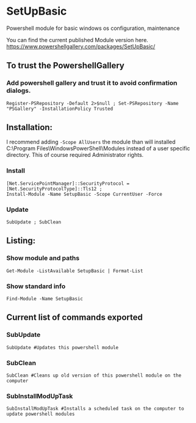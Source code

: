 # SetUpBasic
Powershell module for basic windows os configuration, maintenance

You can find the current published Module version here. https://www.powershellgallery.com/packages/SetUpBasic/

## To trust the PowershellGallery

### Add powershell gallery and trust it to avoid confirmation dialogs.
```
Register-PSRepository -Default 2>$null ; Set-PSRepository -Name "PSGallery" -InstallationPolicy Trusted
```

## Installation:
I recommend adding `-Scope AllUsers` the module than will installed C:\Program Files\WindowsPowerShell\Modules instead of a user specific directory. This of course required Administrator rights.

### Install
```
[Net.ServicePointManager]::SecurityProtocol = [Net.SecurityProtocolType]::Tls12 ;
Install-Module -Name SetupBasic -Scope CurrentUser -Force
```

### Update
```
SubUpdate ; SubClean
```


## Listing:

### Show module and paths
```
Get-Module -ListAvailable SetupBasic | Format-List
```

### Show standard info
```
Find-Module -Name SetupBasic
```

## Current list of commands exported

### SubUpdate
```
SubUpdate #Updates this powershell module
```

### SubClean
```
SubClean #Cleans up old version of this powershell module on the computer
```

### SubInstallModUpTask
```
SubInstallModUpTask #Installs a scheduled task on the computer to update powershell modules
```
